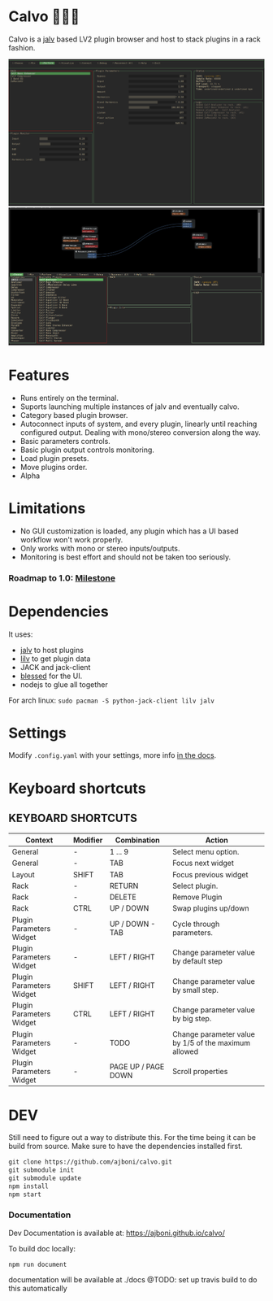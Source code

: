 # Calvo 🧑🏼‍🦲

Calvo is a [jalv](http://drobilla.net/software/jalv) based LV2 plugin browser and host to stack plugins in a rack fashion.

![calvo](static/img/2020-07-27.png)
[![connections](static/img/calvo_overview.gif)](https://www.youtube.com/watch?v=3TH-dt7sods "Watch in YouTube")

# Features

- Runs entirely on the terminal.
- Suports launching multiple instances of jalv and eventually calvo.
- Category based plugin browser.
- Autoconnect inputs of system, and every plugin, linearly until reaching configured output. Dealing with mono/stereo conversion along the way.
- Basic parameters controls.
- Basic plugin output controls monitoring.
- Load plugin presets.
- Move plugins order.
- Alpha

# Limitations

- No GUI customization is loaded, any plugin which has a UI based workflow won't work properly.
- Only works with mono or stereo inputs/outputs.
- Monitoring is best effort and should not be taken too seriously.

### Roadmap to 1.0: [Milestone](https://github.com/ajboni/calvo/milestone/1)

# Dependencies

It uses:

- [jalv](http://drobilla.net/software/jalv) to host plugins
- [lilv](http://drobilla.net/software/lilv) to get plugin data
- JACK and jack-client  
- [blessed](https://github.com/chjj/blessed) for the UI.
- nodejs to glue all together

For arch linux: `sudo pacman -S python-jack-client lilv jalv`


# Settings

Modify `.config.yaml` with your settings, more info [in the docs](https://ajboni.github.io/calvo/module-settings.html).

# Keyboard shortcuts

## KEYBOARD SHORTCUTS

| Context                  | Modifier | Combination         | Action                                               |
| ------------------------ | -------- | ------------------- | ---------------------------------------------------- |
| General                  | -        | 1 ... 9             | Select menu option.                                  |
| General                  | -        | TAB                 | Focus next widget                                    |
| Layout                   | SHIFT    | TAB                 | Focus previous widget                                |
| Rack                     | -        | RETURN              | Select plugin.                                       |
| Rack                     | -        | DELETE              | Remove Plugin                                        |
| Rack                     | CTRL     | UP / DOWN           | Swap plugins up/down                                 |
| Plugin Parameters Widget | -        | UP / DOWN - TAB     | Cycle through parameters.                            |
| Plugin Parameters Widget | -        | LEFT / RIGHT        | Change parameter value by default step               |
| Plugin Parameters Widget | SHIFT    | LEFT / RIGHT        | Change parameter value by small step.                |
| Plugin Parameters Widget | CTRL     | LEFT / RIGHT        | Change parameter value by big step.                  |
| Plugin Parameters Widget | -        | TODO                | Change parameter value by 1/5 of the maximum allowed |
| Plugin Parameters Widget | -        | PAGE UP / PAGE DOWN | Scroll properties                                    |

# DEV

Still need to figure out a way to distribute this.
For the time being it can be build from source.
Make sure to have the dependencies installed first.

```
git clone https://github.com/ajboni/calvo.git
git submodule init
git submodule update
npm install
npm start
```

### Documentation

Dev Documentation is available at: https://ajboni.github.io/calvo/

To build doc locally:

```
npm run document
```

documentation will be available at ./docs
@TODO: set up travis build to do this automatically
